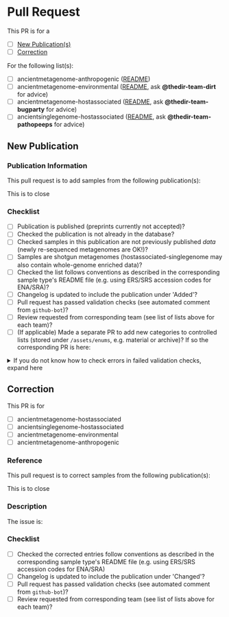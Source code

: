 # Pull Request

This PR is for a

- [ ] [New Publication(s)](#new-publication)
- [ ] [Correction](#correction)

For the following list(s):

- [ ] ancientmetagenome-anthropogenic ([README](https://github.com/SPAAM-workshop/AncientMetagenomeDir/tree/master/ancientmetagenome-anthropogenic))
- [ ] ancientmetagenome-environmental ([README](https://github.com/SPAAM-workshop/AncientMetagenomeDir/tree/master/ancientmetagenome-environmental), ask **@thedir-team-dirt** for advice)
- [ ] ancientmetagenome-hostassociated ([README](https://github.com/SPAAM-workshop/AncientMetagenomeDir/tree/master/ancientmetagenome-hostassociated), ask **@thedir-team-bugparty** for advice)
- [ ] ancientsinglegenome-hostassociated ([README](https://github.com/SPAAM-workshop/AncientMetagenomeDir/tree/master/ancientsinglegenome-hostassociated), ask **@thedir-team-pathopeeps** for advice)

## New Publication

### Publication Information

This pull request is to add samples from the following publication(s): <!-- REPLACE this comment (including the < > symbols) with citation(s) URLs/DOIs/descriptions-->

This is to close <!-- REPLACE this comment (including the < > symbols) with a hashtag and the corresponding issue number here, e.g. #10 -->

### Checklist

- [ ] Publication is published (preprints currently not accepted)?
- [ ] Checked the publication is not already in the database?
- [ ] Checked samples in this publication are not previously published _data_ (newly re-sequenced metagenomes are OK!)?
- [ ] Samples are shotgun metagenomes (hostassociated-singlegenome may also contain whole-genome enriched data)?
- [ ] Checked the list follows conventions as described in the corresponding sample type's README file (e.g. using ERS/SRS accession codes for ENA/SRA)?
- [ ] Changelog is updated to include the publication under 'Added'?
- [ ] Pull request has passed validation checks (see automated comment from `github-bot`)?
- [ ] Review requested from corresponding team (see list of lists above for each team)?
- [ ] (If applicable) Made a separate PR to add new categories to controlled lists (stored under `/assets/enums`, e.g. material or archive)? If so the corresponding PR is here: <!-- REPLACE this comment  (including the < > symbols) with that PR -->

<details>
  <summary>If you do not know how to check errors in failed validation checks, expand here</summary>
</details>

## Correction

This PR is for

- [ ] ancientmetagenome-hostassociated
- [ ] ancientsinglegenome-hostassociated
- [ ] ancientmetagenome-environmental
- [ ] ancientmetagenome-anthropogenic

### Reference

This pull request is to correct samples from the following publication(s): <!-- REPLACE this comment (including < >  symbols) with the publication being corrected -->

This is to close <!-- REPLACE this comment (including the < > symbols) with a hashtag and the corresponding issue number here, e.g. #10 -->


### Description

The issue is:

<!-- REPLACE this comment (including < >  symbols) and justification of the correction -->

### Checklist

- [ ] Checked the corrected entries follow conventions as described in the corresponding sample type's README file (e.g. using ERS/SRS accession codes for ENA/SRA)
- [ ] Changelog is updated to include the publication under 'Changed'?
- [ ] Pull request has passed validation checks (see automated comment from `github-bot`)?
- [ ] Review requested from corresponding team (see list of lists above for each team)?
